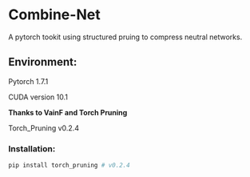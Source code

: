 # Combine-Net
A pytorch tookit using structured pruing to compress neutral networks.

## Environment:

Pytorch 1.7.1

CUDA version 10.1

**Thanks to VainF and Torch Pruning**

Torch_Pruning v0.2.4

### Installation:
```bash
pip install torch_pruning # v0.2.4
```
